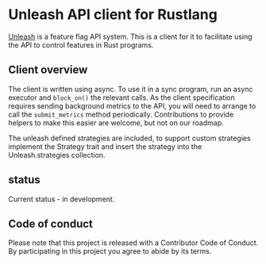 # Unleash API client for Rustlang

[Unleash](https://unleash.github.io) is a feature flag API system. This is a
client for it to facilitate using the API to control features in Rust programs.

## Client overview

The client is written using async. To use it in a sync program, run an async
executor and `block_on()` the relevant calls. As the client specification
requires sending background metrics to the API, you will need to arrange to
call the `submit_metrics` method periodically. Contributions to provide helpers
to make this easier are welcome, but not on our roadmap.

The unleash defined strategies are included, to support custom strategies
implement the Strategy trait and insert the strategy into the Unleash.strategies
collection.

## status

Current status - in development. 

## Code of conduct

Please note that this project is released with a Contributor Code of Conduct. By
participating in this project you agree to abide by its terms.